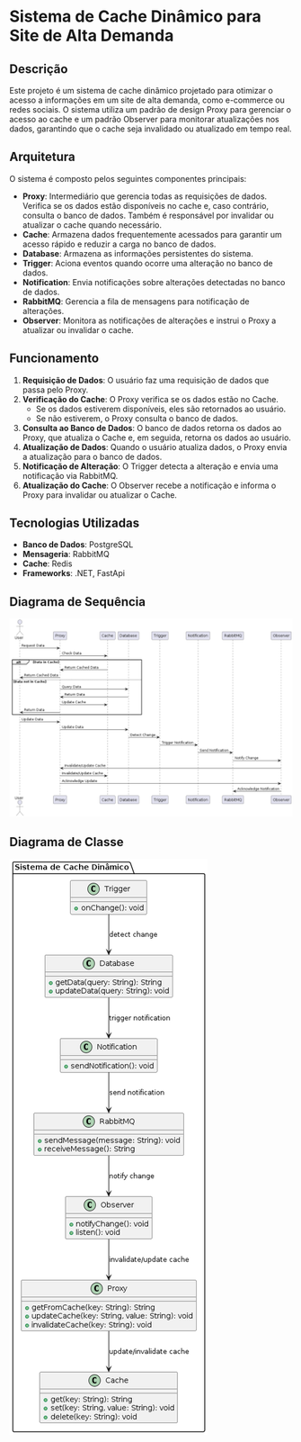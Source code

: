# Sistema de Cache Dinâmico para Site de Alta Demanda

## Descrição
Este projeto é um sistema de cache dinâmico projetado para otimizar o acesso a informações em um site de alta demanda, como e-commerce ou redes sociais. O sistema utiliza um padrão de design Proxy para gerenciar o acesso ao cache e um padrão Observer para monitorar atualizações nos dados, garantindo que o cache seja invalidado ou atualizado em tempo real.

## Arquitetura
O sistema é composto pelos seguintes componentes principais:

- **Proxy**: Intermediário que gerencia todas as requisições de dados. Verifica se os dados estão disponíveis no cache e, caso contrário, consulta o banco de dados. Também é responsável por invalidar ou atualizar o cache quando necessário.
- **Cache**: Armazena dados frequentemente acessados para garantir um acesso rápido e reduzir a carga no banco de dados.
- **Database**: Armazena as informações persistentes do sistema.
- **Trigger**: Aciona eventos quando ocorre uma alteração no banco de dados.
- **Notification**: Envia notificações sobre alterações detectadas no banco de dados.
- **RabbitMQ**: Gerencia a fila de mensagens para notificação de alterações.
- **Observer**: Monitora as notificações de alterações e instrui o Proxy a atualizar ou invalidar o cache.

## Funcionamento
1. **Requisição de Dados**: O usuário faz uma requisição de dados que passa pelo Proxy.
2. **Verificação do Cache**: O Proxy verifica se os dados estão no Cache.
   - Se os dados estiverem disponíveis, eles são retornados ao usuário.
   - Se não estiverem, o Proxy consulta o banco de dados.
3. **Consulta ao Banco de Dados**: O banco de dados retorna os dados ao Proxy, que atualiza o Cache e, em seguida, retorna os dados ao usuário.
4. **Atualização de Dados**: Quando o usuário atualiza dados, o Proxy envia a atualização para o banco de dados.
5. **Notificação de Alteração**: O Trigger detecta a alteração e envia uma notificação via RabbitMQ.
6. **Atualização do Cache**: O Observer recebe a notificação e informa o Proxy para invalidar ou atualizar o Cache.

## Tecnologias Utilizadas
- **Banco de Dados**: PostgreSQL
- **Mensageria**: RabbitMQ
- **Cache**: Redis
- **Frameworks**: .NET, FastApi

## Diagrama de Sequência
![Diagrama de Sequência](out/AplicationDiagrams/sequencediagram/sequencediagram.png)

## Diagrama de Classe
![Diagrama de Classe](out/AplicationDiagrams/classdiagram/classdiagram.png)